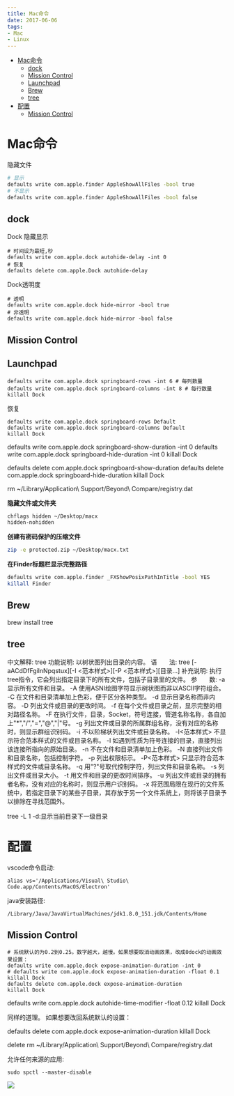 ```yaml
---
title: Mac命令
date: 2017-06-06
tags:
- Mac
- Linux
---
```

<!-- TOC -->

- [Mac命令](#mac命令)
    - [dock](#dock)
    - [Mission Control](#mission-control)
    - [Launchpad](#launchpad)
    - [Brew](#brew)
    - [tree](#tree)
- [配置](#配置)
    - [Mission Control](#mission-control-1)

<!-- /TOC -->

# Mac命令

隐藏文件
```bash
# 显示
defaults write com.apple.finder AppleShowAllFiles -bool true
# 不显示
defaults write com.apple.finder AppleShowAllFiles -bool false
```

## dock

Dock 隐藏显示
```shell
# 时间设为最短,秒
defaults write com.apple.dock autohide-delay -int 0
# 恢复
defaults delete com.apple.Dock autohide-delay
```

Dock透明度
```shell
# 透明
defaults write com.apple.dock hide-mirror -bool true
# 非透明
defaults write com.apple.dock hide-mirror -bool false
```

## Mission Control


## Launchpad

```shell
defaults write com.apple.dock springboard-rows -int 6 # 每列数量
defaults write com.apple.dock springboard-columns -int 8 # 每行数量
killall Dock
```

恢复
```shell
defaults write com.apple.dock springboard-rows Default
defaults write com.apple.dock springboard-columns Default
killall Dock
```

defaults write com.apple.dock springboard-show-duration -int 0
defaults write com.apple.dock springboard-hide-duration -int 0
killall Dock

defaults delete com.apple.dock springboard-show-duration
defaults delete com.apple.dock springboard-hide-duration
killall Dock

rm ~/Library/Application\ Support/Beyond\ Compare/registry.dat

**隐藏文件或文件夹**

```bash
chflags hidden ~/Desktop/macx
hidden-nohidden
```

**创建有密码保护的压缩文件**


```bash
zip -e protected.zip ~/Desktop/macx.txt
```

**在Finder标题栏显示完整路径**

```bash
defaults write com.apple.finder _FXShowPosixPathInTitle -bool YES
killall Finder
```

## Brew

brew install tree


## tree
中文解释: tree
功能说明: 以树状图列出目录的内容。
语　　法: tree [-aACdDfFgilnNpqstux][-I <范本样式>][-P <范本样式>][目录...]
补充说明: 执行tree指令，它会列出指定目录下的所有文件，包括子目录里的文件。
参　　数:
  -a   显示所有文件和目录。
  -A   使用ASNI绘图字符显示树状图而非以ASCII字符组合。
  -C   在文件和目录清单加上色彩，便于区分各种类型。
  -d   显示目录名称而非内容。
  -D   列出文件或目录的更改时间。
  -f   在每个文件或目录之前，显示完整的相对路径名称。
  -F   在执行文件，目录，Socket，符号连接，管道名称名称，各自加上"*","/","=","@","|"号。
  -g   列出文件或目录的所属群组名称，没有对应的名称时，则显示群组识别码。
  -i   不以阶梯状列出文件或目录名称。
  -I<范本样式>   不显示符合范本样式的文件或目录名称。
  -l   如遇到性质为符号连接的目录，直接列出该连接所指向的原始目录。
  -n   不在文件和目录清单加上色彩。
  -N   直接列出文件和目录名称，包括控制字符。
  -p   列出权限标示。
  -P<范本样式>   只显示符合范本样式的文件或目录名称。
  -q   用"?"号取代控制字符，列出文件和目录名称。
  -s   列出文件或目录大小。
  -t   用文件和目录的更改时间排序。
  -u   列出文件或目录的拥有者名称，没有对应的名称时，则显示用户识别码。
  -x   将范围局限在现行的文件系统中，若指定目录下的某些子目录，其存放于另一个文件系统上，则将该子目录予以排除在寻找范围外。


tree -L 1 -d:显示当前目录下一级目录



# 配置

vscode命令启动:

`alias vs='/Applications/Visual\ Studio\ Code.app/Contents/MacOS/Electron'`

java安装路径:

`/Library/Java/JavaVirtualMachines/jdk1.8.0_151.jdk/Contents/Home`

## Mission Control

```shell
# 系统默认的为0.2到0.25。数字越大，越慢。如果想要取消动画效果，改成0dock的动画效果设置：
defaults write com.apple.dock expose-animation-duration -int 0
# defaults write com.apple.dock expose-animation-duration -float 0.1
killall Dock
defaults delete com.apple.dock expose-animation-duration
killall Dock
```

defaults write com.apple.dock autohide-time-modifier -float 0.12
killall Dock

同样的道理。
如果想要改回系统默认的设置：

defaults delete com.apple.dock expose-animation-duration
killall Dock



delete
rm ~/Library/Application\ Support/Beyond\ Compare/registry.dat



允许任何来源的应用:
```shell
sudo spctl --master-disable
```

[![](https://static.segmentfault.com/v-5b1df2a7/global/img/creativecommons-cc.svg)](https://creativecommons.org/licenses/by-nc-nd/4.0/)
